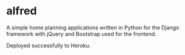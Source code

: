 # alfred

A simple home planning applications written in Python for the Django framework with jQuery and Bootstrap used for the frontend.

Deployed successfully to Heroku.
